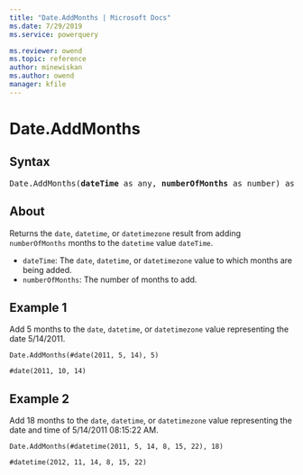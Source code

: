 ```yaml
---
title: "Date.AddMonths | Microsoft Docs"
ms.date: 7/29/2019
ms.service: powerquery

ms.reviewer: owend
ms.topic: reference
author: minewiskan
ms.author: owend
manager: kfile
---
```

# Date.AddMonths

## Syntax

<pre>
Date.AddMonths(<b>dateTime</b> as any, <b>numberOfMonths</b> as number) as any
</pre> 
  
## About  
Returns the `date`, `datetime`, or `datetimezone` result from adding `numberOfMonths` months to the `datetime` value `dateTime`. <ul> <li><code>dateTime</code>: The <code>date</code>, <code>datetime</code>, or <code>datetimezone</code> value to which months are being added.</li> <li><code>numberOfMonths</code>: The number of months to add.</li> </ul>

## Example 1
Add 5 months to the `date`, `datetime`, or `datetimezone` value representing the date 5/14/2011.

```powerquery-m
Date.AddMonths(#date(2011, 5, 14), 5)
```

```powerquery-m
#date(2011, 10, 14)
```

## Example 2
Add 18 months to the `date`, `datetime`, or `datetimezone` value representing the date and time of 5/14/2011 08:15:22 AM.

```powerquery-m
Date.AddMonths(#datetime(2011, 5, 14, 8, 15, 22), 18)
```

```powerquery-m
#datetime(2012, 11, 14, 8, 15, 22)
```
